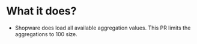 # What it does?

- Shopware does load all available aggregation values. This PR limits the aggregations to 100 size.